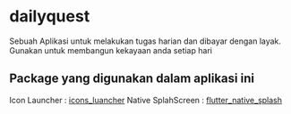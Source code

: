 # dailyquest

Sebuah Aplikasi untuk melakukan tugas harian dan dibayar dengan layak. Gunakan untuk membangun kekayaan anda setiap hari



## Package yang digunakan dalam aplikasi ini

Icon Launcher : [icons_luancher](https://pub.dev/packages/icons_launcher)
Native SplahScreen : [flutter_native_splash](https://pub.dev/packages/flutter_native_splash)
